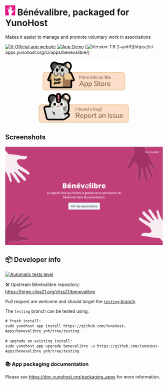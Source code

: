 <!--
N.B.: This README was automatically generated by <https://github.com/YunoHost/apps_tools/blob/main/readme_generator>
It shall NOT be edited by hand.
-->

<h1>
  <img src="https://raw.githubusercontent.com/YunoHost/apps/main/logos/benevalibre.png" width="32px" alt="Logo of Bénévalibre">
  Bénévalibre, packaged for YunoHost
</h1>

Makes it easier to manage and promote voluntary work in associations

[![🌐 Official app website](https://img.shields.io/badge/Official_app_website-darkgreen?style=for-the-badge)](https://benevalibre.org/)
[![App Demo](https://img.shields.io/badge/App_Demo-blue?style=for-the-badge)](https://benevalibre.sloli.fr/)
[![Version: 1.6.2~ynh1](https://img.shields.io/badge/Version-1.6.2~ynh1-rgb(18,138,11)?style=for-the-badge)](https://ci-apps.yunohost.org/ci/apps/benevalibre/)

<div align="center">
<a href="https://apps.yunohost.org/app/benevalibre"><img height="100px" src="https://github.com/YunoHost/yunohost-artwork/raw/refs/heads/main/badges/neopossum-badges/badge_more_info_on_the_appstore.svg"/></a>
<a href="https://github.com/YunoHost-Apps/benevalibre_ynh/issues"><img height="100px" src="https://github.com/YunoHost/yunohost-artwork/raw/refs/heads/main/badges/neopossum-badges/badge_report_an_issue.svg"/></a>
</div>


## Screenshots
![Screenshot of Bénévalibre](./doc/screenshots/screenshot.png)

## 📦 Developer info

[![Automatic tests level](https://apps.yunohost.org/badge/cilevel/benevalibre)](https://ci-apps.yunohost.org/ci/apps/benevalibre/)

🛠️ Upstream Bénévalibre repository: <https://forge.cliss21.org/cliss21/benevalibre>

Pull request are welcome and should target the [`testing` branch](https://github.com/YunoHost-Apps/benevalibre_ynh/tree/testing).

The `testing` branch can be tested using:
```
# fresh install:
sudo yunohost app install https://github.com/YunoHost-Apps/benevalibre_ynh/tree/testing

# upgrade an existing install:
sudo yunohost app upgrade benevalibre -u https://github.com/YunoHost-Apps/benevalibre_ynh/tree/testing
```

### 📚 App packaging documentation

Please see <https://doc.yunohost.org/packaging_apps> for more information.